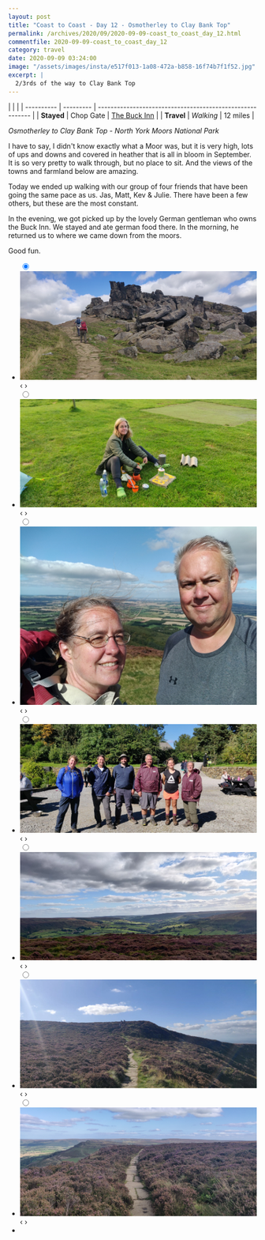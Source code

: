 ```yaml
---
layout: post
title: "Coast to Coast - Day 12 - Osmotherley to Clay Bank Top"
permalink: /archives/2020/09/2020-09-09-coast_to_coast_day_12.html
commentfile: 2020-09-09-coast_to_coast_day_12
category: travel
date: 2020-09-09 03:24:00
image: "/assets/images/insta/e517f013-1a08-472a-b858-16f74b7f1f52.jpg"
excerpt: |
  2/3rds of the way to Clay Bank Top
---
```


|            |           |
| ---------- | --------- | --------------------------------------------------------- |
| **Stayed** | Chop Gate | [The Buck Inn](https://maps.app.goo.gl/iUoB5Frmgjt7FYQs5) |
| **Travel** | _Walking_ | 12 miles                                                  |

_Osmotherley to Clay Bank Top - North York Moors National Park_

I have to say, I didn't know exactly what a Moor was, but it is very high, lots of ups and downs and covered in heather that is all in bloom in September. It is so very pretty to walk through, but no place to sit. And the views of the towns and farmland below are amazing.

Today we ended up walking with our group of four friends that have been going the same pace as us. Jas, Matt, Kev & Julie. There have been a few others, but these are the most constant.

In the evening, we got picked up by the lovely German gentleman who owns the Buck Inn. We stayed and ate german food there. In the morning, he returned us to where we came down from the moors.

Good fun.

<ul class="slides">
    <input type="radio" name="radio-btn" id="img-1" checked="checked" />
    <li class="slide-container">
        <div class="slide">
          <a href="/assets/images/insta/IMG_20200909_155408.jpg"><img src="/assets/images/insta/IMG_20200909_155408.jpg" /></a>
        </div>
        <div class="nav">
             <label for="img-7" class="prev">&#x2039;</label>
             <label for="img-2" class="next">&#x203a;</label>
         </div>
    </li>    <input type="radio" name="radio-btn" id="img-2"  />
    <li class="slide-container">
        <div class="slide">
          <a href="/assets/images/insta/d069aa25-083f-444e-8282-4f98d65306fd.jpg"><img src="/assets/images/insta/d069aa25-083f-444e-8282-4f98d65306fd.jpg" /></a>
        </div>
        <div class="nav">
             <label for="img-1" class="prev">&#x2039;</label>
             <label for="img-3" class="next">&#x203a;</label>
         </div>
    </li>    <input type="radio" name="radio-btn" id="img-3"  />
    <li class="slide-container">
        <div class="slide">
          <a href="/assets/images/insta/IMG_20200909_114831.jpg"><img src="/assets/images/insta/IMG_20200909_114831.jpg" /></a>
        </div>
        <div class="nav">
             <label for="img-2" class="prev">&#x2039;</label>
             <label for="img-4" class="next">&#x203a;</label>
         </div>
    </li>    <input type="radio" name="radio-btn" id="img-4"  />
    <li class="slide-container">
        <div class="slide">
          <a href="/assets/images/insta/e517f013-1a08-472a-b858-16f74b7f1f52.jpg"><img src="/assets/images/insta/e517f013-1a08-472a-b858-16f74b7f1f52.jpg" /></a>
        </div>
        <div class="nav">
             <label for="img-3" class="prev">&#x2039;</label>
             <label for="img-5" class="next">&#x203a;</label>
         </div>
    </li>    <input type="radio" name="radio-btn" id="img-5"  />
    <li class="slide-container">
        <div class="slide">
          <a href="/assets/images/insta/IMG_20200909_160926.jpg"><img src="/assets/images/insta/IMG_20200909_160926.jpg" /></a>
        </div>
        <div class="nav">
             <label for="img-4" class="prev">&#x2039;</label>
             <label for="img-6" class="next">&#x203a;</label>
         </div>
    </li>    <input type="radio" name="radio-btn" id="img-6"  />
    <li class="slide-container">
        <div class="slide">
          <a href="/assets/images/insta/95d1c274-61fa-4530-9716-300b71aeb9eb.jpg"><img src="/assets/images/insta/95d1c274-61fa-4530-9716-300b71aeb9eb.jpg" /></a>
        </div>
        <div class="nav">
             <label for="img-5" class="prev">&#x2039;</label>
             <label for="img-7" class="next">&#x203a;</label>
         </div>
    </li>
    <input type="radio" name="radio-btn" id="img-7" />
    <li class="slide-container">
        <div class="slide">
          <a href="/assets/images/insta/IMG_20200909_145221.jpg"><img src="/assets/images/insta/IMG_20200909_145221.jpg" /></a>
        </div>
        <div class="nav">
             <label for="img-6" class="prev">&#x2039;</label>
             <label for="img-1" class="next">&#x203a;</label>
         </div>
    </li>
  <li class="nav-dots">
      <label for="img-1" class="nav-dot" id="img-dot-1"></label>      <label for="img-2" class="nav-dot" id="img-dot-2"></label>      <label for="img-3" class="nav-dot" id="img-dot-3"></label>      <label for="img-4" class="nav-dot" id="img-dot-4"></label>      <label for="img-5" class="nav-dot" id="img-dot-5"></label>      <label for="img-6" class="nav-dot" id="img-dot-6"></label>
      <label for="img-7" class="nav-dot" id="img-dot-7"></label>
  </li>
</ul>
